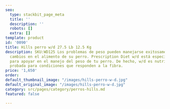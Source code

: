 ```yaml
---
seo:
  type: stackbit_page_meta
  title: ''
  description: ''
  robots: []
  extra: []
template: product
id: '0090'
title: Hills perro w/d 27.5 Lb 12.5 Kg
description: SKU:WD125 Los problemas de peso pueden manejarse exitosamente mediante
  cambios en el alimento de su perro. Prescription Diet w/d está especialmente formulada
  para apoyar en el manejo del peso de tu perro. De hecho, w/d es nutrición clínicamente
  probada para condiciones que responden a la fibra.
price: '1,650'
order: 
default_thumbnail_image: "/images/hills-perro-w-d.jpg"
default_original_image: "/images/hills-perro-w-d.jpg"
category: src/pages/category/perros-hills.md
featured: false

---
```

